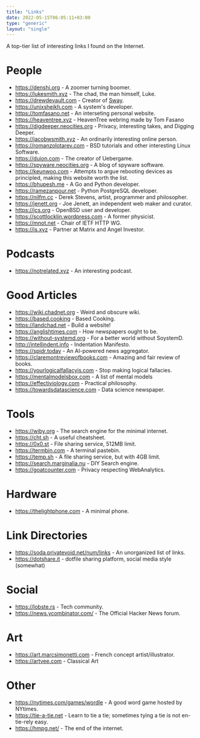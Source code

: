 ```yaml
---
title: "Links"
date: 2022-05-15T06:05:11+03:00
type: "generic"
layout: "single"
---
```


A top-tier list of interesting links I found on the Internet.

# People
* <https://denshi.org> - A zoomer turning boomer.
* <https://lukesmith.xyz> - The chad, the man himself, Luke.
* <https://drewdevault.com> - Creator of [Sway](https://swaywm.org/).
* <https://unixsheikh.com> - A system's developer.
* <https://tomfasano.net> - An interseting personal website.
* <https://heaventree.xyz> - HeavenTree webring made by Tom Fasano
* <https://digdeeper.neocities.org> - Privacy, interesting takes, and Digging Deeper.
* <https://jacobwsmith.xyz> - An ordinarily interesting online person.
* <https://romanzolotarev.com> - BSD tutorials and other interesting Linux Software.
* <https://duion.com> - The creator of Uebergame.
* <https://spyware.neocities.org> - A blog of spyware software.
* <https://keunwoo.com> - Attempts to argue rebooting devices as principled,
  making this website worth the list.
* <https://bhupesh.me> - A Go and Python developer.
* <https://ramezanpour.net> - Python PostgreSQL developer.
* <https://nilfm.cc> - Derek Stevens, artist, programmer and philosopher.
* <https://jenett.org> - Joe Jenett, an independent web maker and curator.
* <https://jcs.org> - OpenBSD user and developer.
* <https://scottlocklin.wordpress.com> - A former physicist.
* <https://mnot.net> - Chair of IETF HTTP WG.
* <https://is.xyz> - Partner at Matrix and Angel Investor.

# Podcasts
* <https://notrelated.xyz> - An interesting podcast.

# Good Articles
* <https://wiki.chadnet.org> - Weird and obscure wiki.
* <https://based.cooking> - Based Cooking.
* <https://landchad.net> - Build a website!
* <https://anglishtimes.com> - How newspapers ought to be.
* <https://without-systemd.org> - For a better world without SoystemD.
* <http://intellindent.info> - Indentation Manifesto.
* <https://spidr.today> - An AI-powered news aggregator.
* <https://claremontreviewofbooks.com> - Amazing and fair review of books.
* <https://yourlogicalfallacyis.com> - Stop making logical fallacies.
* <https://mentalmodelsbox.com> - A list of mental models
* <https://effectiviology.com> - Practical philosophy.
* <https://towardsdatascience.com> - Data science newspaper.

# Tools
* <https://wiby.org> - The search engine for the minimal internet.
* <https://cht.sh> - A useful cheatsheet.
* <https://0x0.st> - File sharing service, 512MB limit.
* <https://termbin.com> - A terminal pastebin.
* <https://temp.sh> - A file sharing service, but with 4GB limit.
* <https://search.marginalia.nu> - DIY Search engine.
* <https://goatcounter.com> - Privacy respecting WebAnalytics.

# Hardware
* <https://thelightphone.com> - A minimal phone.

# Link Directories
* <https://soda.privatevoid.net/num/links> - An unorganized list of links.
* <https://dotshare.it> - dotfile sharing platform, social media style
  (somewhat)

# Social
* <https://lobste.rs> - Tech community.
* <https://news.ycombinator.com/> - The Official Hacker News forum.

# Art
* <https://art.marcsimonetti.com> - French concept artist/illustrator.
* <https://artvee.com> - Classical Art

# Other
* <https://nytimes.com/games/wordle> - A good word game hosted by NYtimes.
* <https://tie-a-tie.net> - Learn to tie a tie; sometimes tying a tie is not
  en-tie-rely easy.
* <https://hmpg.net/> - The end of the internet.
